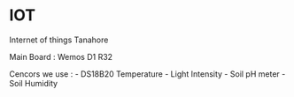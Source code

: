 # IOT
Internet of things Tanahore

Main Board : Wemos D1 R32

Cencors we use :
    - DS18B20 Temperature
    - Light Intensity
    - Soil pH meter
    - Soil Humidity